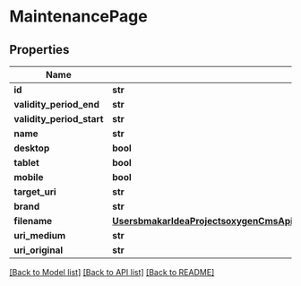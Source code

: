 # MaintenancePage

## Properties
Name | Type | Description | Notes
------------ | ------------- | ------------- | -------------
**id** | **str** |  | [optional] 
**validity_period_end** | **str** |  | [optional] 
**validity_period_start** | **str** |  | [optional] 
**name** | **str** |  | [optional] 
**desktop** | **bool** |  | [optional] 
**tablet** | **bool** |  | [optional] 
**mobile** | **bool** |  | [optional] 
**target_uri** | **str** |  | [optional] 
**brand** | **str** |  | [optional] 
**filename** | [**UsersbmakarIdeaProjectsoxygenCmsApisrcmainresourcesstaticprivatecomponentsfilenameYamlFilename**](UsersbmakarIdeaProjectsoxygenCmsApisrcmainresourcesstaticprivatecomponentsfilenameYamlFilename.md) |  | [optional] 
**uri_medium** | **str** |  | [optional] 
**uri_original** | **str** |  | [optional] 

[[Back to Model list]](../README.md#documentation-for-models) [[Back to API list]](../README.md#documentation-for-api-endpoints) [[Back to README]](../README.md)

